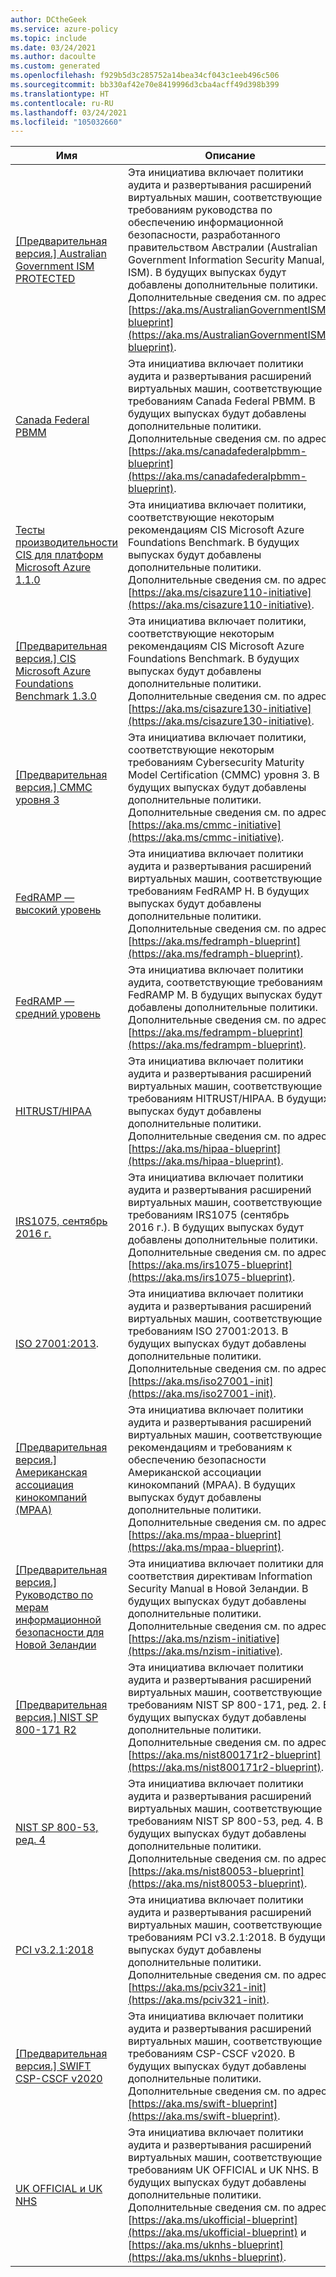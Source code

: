 ```yaml
---
author: DCtheGeek
ms.service: azure-policy
ms.topic: include
ms.date: 03/24/2021
ms.author: dacoulte
ms.custom: generated
ms.openlocfilehash: f929b5d3c285752a14bea34cf043c1eeb496c506
ms.sourcegitcommit: bb330af42e70e8419996d3cba4acff49d398b399
ms.translationtype: HT
ms.contentlocale: ru-RU
ms.lasthandoff: 03/24/2021
ms.locfileid: "105032660"
---
```

|Имя |Описание |Политики |Версия |
|---|---|---|---|
|[\[Предварительная версия.\] Australian Government ISM PROTECTED](https://github.com/Azure/azure-policy/blob/master/built-in-policies/policySetDefinitions/Regulatory%20Compliance/IRAP_Audit.json) |Эта инициатива включает политики аудита и развертывания расширений виртуальных машин, соответствующие требованиям руководства по обеспечению информационной безопасности, разработанного правительством Австралии (Australian Government Information Security Manual, ISM). В будущих выпусках будут добавлены дополнительные политики. Дополнительные сведения см. по адресу [https://aka.ms/AustralianGovernmentISM-blueprint](https://aka.ms/AustralianGovernmentISM-blueprint). |61 |4.0.1-Preview |
|[Canada Federal PBMM](https://github.com/Azure/azure-policy/blob/master/built-in-policies/policySetDefinitions/Regulatory%20Compliance/CanadaFederalPBMM_audit.json) |Эта инициатива включает политики аудита и развертывания расширений виртуальных машин, соответствующие требованиям Canada Federal PBMM. В будущих выпусках будут добавлены дополнительные политики. Дополнительные сведения см. по адресу [https://aka.ms/canadafederalpbmm-blueprint](https://aka.ms/canadafederalpbmm-blueprint). |59 |5.0.0 |
|[Тесты производительности CIS для платформ Microsoft Azure 1.1.0](https://github.com/Azure/azure-policy/blob/master/built-in-policies/policySetDefinitions/Regulatory%20Compliance/CISv1_1_0.json) |Эта инициатива включает политики, соответствующие некоторым рекомендациям CIS Microsoft Azure Foundations Benchmark. В будущих выпусках будут добавлены дополнительные политики. Дополнительные сведения см. по адресу [https://aka.ms/cisazure110-initiative](https://aka.ms/cisazure110-initiative). |92 |9.0.0 |
|[\[Предварительная версия.\] CIS Microsoft Azure Foundations Benchmark 1.3.0](https://github.com/Azure/azure-policy/blob/master/built-in-policies/policySetDefinitions/Regulatory%20Compliance/CISv1_3_0.json) |Эта инициатива включает политики, соответствующие некоторым рекомендациям CIS Microsoft Azure Foundations Benchmark. В будущих выпусках будут добавлены дополнительные политики. Дополнительные сведения см. по адресу [https://aka.ms/cisazure130-initiative](https://aka.ms/cisazure130-initiative). |104 |1.0.0 (предварительная версия) |
|[\[Предварительная версия.\] CMMC уровня 3](https://github.com/Azure/azure-policy/blob/master/built-in-policies/policySetDefinitions/Regulatory%20Compliance/CMMC_L3.json) |Эта инициатива включает политики, соответствующие некоторым требованиям Cybersecurity Maturity Model Certification (CMMC) уровня 3. В будущих выпусках будут добавлены дополнительные политики. Дополнительные сведения см. по адресу [https://aka.ms/cmmc-initiative](https://aka.ms/cmmc-initiative). |183 |3.0.0-preview |
|[FedRAMP — высокий уровень](https://github.com/Azure/azure-policy/blob/master/built-in-policies/policySetDefinitions/Regulatory%20Compliance/FedRAMP_H_audit.json) |Эта инициатива включает политики аудита и развертывания расширений виртуальных машин, соответствующие требованиям FedRAMP H. В будущих выпусках будут добавлены дополнительные политики. Дополнительные сведения см. по адресу [https://aka.ms/fedramph-blueprint](https://aka.ms/fedramph-blueprint). |71 |4.0.1 |
|[FedRAMP — средний уровень](https://github.com/Azure/azure-policy/blob/master/built-in-policies/policySetDefinitions/Regulatory%20Compliance/FedRAMP_M_audit.json) |Эта инициатива включает политики аудита, соответствующие требованиям FedRAMP M. В будущих выпусках будут добавлены дополнительные политики. Дополнительные сведения см. по адресу [https://aka.ms/fedrampm-blueprint](https://aka.ms/fedrampm-blueprint). |62 |4.0.1 |
|[HITRUST/HIPAA](https://github.com/Azure/azure-policy/blob/master/built-in-policies/policySetDefinitions/Regulatory%20Compliance/HIPAA_HITRUST_audit.json) |Эта инициатива включает политики аудита и развертывания расширений виртуальных машин, соответствующие требованиям HITRUST/HIPAA. В будущих выпусках будут добавлены дополнительные политики. Дополнительные сведения см. по адресу [https://aka.ms/hipaa-blueprint](https://aka.ms/hipaa-blueprint). |122 |5.1.0 |
|[IRS1075, сентябрь 2016 г.](https://github.com/Azure/azure-policy/blob/master/built-in-policies/policySetDefinitions/Regulatory%20Compliance/IRS1075_audit.json) |Эта инициатива включает политики аудита и развертывания расширений виртуальных машин, соответствующие требованиям IRS1075 (сентябрь 2016 г.). В будущих выпусках будут добавлены дополнительные политики. Дополнительные сведения см. по адресу [https://aka.ms/irs1075-blueprint](https://aka.ms/irs1075-blueprint). |62 |4.0.1 |
|[ISO 27001:2013](https://github.com/Azure/azure-policy/blob/master/built-in-policies/policySetDefinitions/Regulatory%20Compliance/ISO27001_2013_audit.json). |Эта инициатива включает политики аудита и развертывания расширений виртуальных машин, соответствующие требованиям ISO 27001:2013. В будущих выпусках будут добавлены дополнительные политики. Дополнительные сведения см. по адресу [https://aka.ms/iso27001-init](https://aka.ms/iso27001-init). |53 |4.0.2 |
|[\[Предварительная версия.\] Американская ассоциация кинокомпаний (MPAA)](https://github.com/Azure/azure-policy/blob/master/built-in-policies/policySetDefinitions/Regulatory%20Compliance/Media_audit.json) |Эта инициатива включает политики аудита и развертывания расширений виртуальных машин, соответствующие рекомендациям и требованиям к обеспечению безопасности Американской ассоциации кинокомпаний (MPAA). В будущих выпусках будут добавлены дополнительные политики. Дополнительные сведения см. по адресу [https://aka.ms/mpaa-blueprint](https://aka.ms/mpaa-blueprint). |36 |4.0.1-Preview |
|[\[Предварительная версия.\] Руководство по мерам информационной безопасности для Новой Зеландии](https://github.com/Azure/azure-policy/blob/master/built-in-policies/policySetDefinitions/Regulatory%20Compliance/nz_ism.json) |Эта инициатива включает политики для соответствия директивам Information Security Manual в Новой Зеландии. В будущих выпусках будут добавлены дополнительные политики. Дополнительные сведения см. по адресу [https://aka.ms/nzism-initiative](https://aka.ms/nzism-initiative). |71 |2.0.0-preview |
|[\[Предварительная версия.\] NIST SP 800-171 R2](https://github.com/Azure/azure-policy/blob/master/built-in-policies/policySetDefinitions/Regulatory%20Compliance/NIST800-171_audit.json) |Эта инициатива включает политики аудита и развертывания расширений виртуальных машин, соответствующие требованиям NIST SP 800-171, ред. 2. В будущих выпусках будут добавлены дополнительные политики. Дополнительные сведения см. по адресу [https://aka.ms/nist800171r2-blueprint](https://aka.ms/nist800171r2-blueprint). |77 |5.0.1-preview |
|[NIST SP 800-53, ред. 4](https://github.com/Azure/azure-policy/blob/master/built-in-policies/policySetDefinitions/Regulatory%20Compliance/NIST80053_audit.json) |Эта инициатива включает политики аудита и развертывания расширений виртуальных машин, соответствующие требованиям NIST SP 800-53, ред. 4. В будущих выпусках будут добавлены дополнительные политики. Дополнительные сведения см. по адресу [https://aka.ms/nist80053-blueprint](https://aka.ms/nist80053-blueprint). |790 |4.0.1 |
|[PCI v3.2.1:2018](https://github.com/Azure/azure-policy/blob/master/built-in-policies/policySetDefinitions/Regulatory%20Compliance/PCIv3_2_1_2018_audit.json) |Эта инициатива включает политики аудита и развертывания расширений виртуальных машин, соответствующие требованиям PCI v3.2.1:2018. В будущих выпусках будут добавлены дополнительные политики. Дополнительные сведения см. по адресу [https://aka.ms/pciv321-init](https://aka.ms/pciv321-init). |39 |3.0.2 |
|[\[Предварительная версия.\] SWIFT CSP-CSCF v2020](https://github.com/Azure/azure-policy/blob/master/built-in-policies/policySetDefinitions/Regulatory%20Compliance/SWIFTv2020_audit.json) |Эта инициатива включает политики аудита и развертывания расширений виртуальных машин, соответствующие требованиям CSP-CSCF v2020. В будущих выпусках будут добавлены дополнительные политики. Дополнительные сведения см. по адресу [https://aka.ms/swift-blueprint](https://aka.ms/swift-blueprint). |61 |3.0.1-preview |
|[UK OFFICIAL и UK NHS](https://github.com/Azure/azure-policy/blob/master/built-in-policies/policySetDefinitions/Regulatory%20Compliance/ukofficial_audit.json) |Эта инициатива включает политики аудита и развертывания расширений виртуальных машин, соответствующие требованиям UK OFFICIAL и UK NHS. В будущих выпусках будут добавлены дополнительные политики. Дополнительные сведения см. по адресу [https://aka.ms/ukofficial-blueprint](https://aka.ms/ukofficial-blueprint) и [https://aka.ms/uknhs-blueprint](https://aka.ms/uknhs-blueprint). |59 |6.0.0 |
